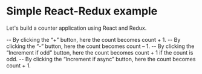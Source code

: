 # Simple React-Redux example

Let's build a counter application using React and Redux.

-- By clicking the “+” button, here the count becomes count + 1.
-- By clicking the “-” button, here the count becomes count – 1.
-- By clicking the “Increment if odd” button, here the count becomes count + 1 if the count is odd.
-- By clicking the “Increment if async” button, here the count becomes count + 1.




